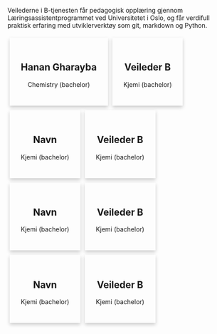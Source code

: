 Veilederne i B-tjenesten får pedagogisk opplæring gjennom Læringsassistentprogrammet ved Universitetet i Oslo, og får verdifull praktisk erfaring med utviklerverktøy som git, markdown og Python.


<html>
<head>
<style>
.card {
  box-shadow: 0 4px 8px 0 rgba(0, 0, 0, 0.2);
  max-width: 200px;
  margin: 5px 5px 5px 5px;
  padding: 25px;
  text-align: center;
  float: left;
}

.float-container {
    border: 3px solid #fff;
    padding: 20px;
}

.title {
  color: grey;
  font-size: 18px;
}

button {
  border: none;
  outline: 0;
  display: inline-block;
  padding: 8px;
  color: white;
  background-color: #000;
  text-align: center;
  cursor: pointer;
  width: 100%;
  font-size: 18px;
}

a {
  text-decoration: none;
  font-size: 22px;
  color: black;
}

button:hover, a:hover {
  opacity: 0.7;
}
</style>
</head>
<body>

<!-- Add icon library -->
<link rel="stylesheet" href="https://cdnjs.cloudflare.com/ajax/libs/font-awesome/4.7.0/css/font-awesome.min.css">





  <div class="card">
    <h2>Hanan Gharayba</h2>
    <p class="title">Chemistry (bachelor)</p>
    <a href="https://github.com/HananGharayba"><i class="fa fa-github"></i></a>
    <a href="https://www.linkedin.com/in/hanan-gharayba-6a5799207/"><i class="fa fa-linkedin"></i></a>
  </div>

  <div class="card">
    <h2>Veileder B</h2>
    <p class="title">Kjemi (bachelor)</p>
    <a href="#"><i class="fa fa-github"></i></a>
    <a href="#"><i class="fa fa-linkedin"></i></a>
  </div>

  <div class="card">
    <h2>Navn</h2>
    <p class="title">Kjemi (bachelor)</p>
    <a href="#"><i class="fa fa-github"></i></a>
    <a href="#"><i class="fa fa-linkedin"></i></a>
  </div>

  <div class="card">
    <h2>Veileder B</h2>
    <p class="title">Kjemi (bachelor)</p>
    <a href="#"><i class="fa fa-github"></i></a>
    <a href="#"><i class="fa fa-linkedin"></i></a>
  </div>

  <div class="card">
    <h2>Navn</h2>
    <p class="title">Kjemi (bachelor)</p>
    <a href="#"><i class="fa fa-github"></i></a>
    <a href="#"><i class="fa fa-linkedin"></i></a>
  </div>

  <div class="card">
    <h2>Veileder B</h2>
    <p class="title">Kjemi (bachelor)</p>
    <a href="#"><i class="fa fa-github"></i></a>
    <a href="#"><i class="fa fa-linkedin"></i></a>
  </div>

  <div class="card">
    <h2>Navn</h2>
    <p class="title">Kjemi (bachelor)</p>
    <a href="#"><i class="fa fa-github"></i></a>
    <a href="#"><i class="fa fa-linkedin"></i></a>
  </div>

  <div class="card">
    <h2>Veileder B</h2>
    <p class="title">Kjemi (bachelor)</p>
    <a href="#"><i class="fa fa-github"></i></a>
    <a href="#"><i class="fa fa-linkedin"></i></a>
  </div>


</body>
</html>
